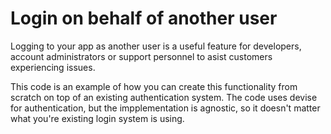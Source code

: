 # Login on behalf of another user

Logging to your app as another user is a useful feature for developers, account administrators or support personnel to asist customers experiencing issues.

This code is an example of how you can create this functionality from scratch on top of an existing authentication system. The code uses devise for authentication, but the impplementation is agnostic, so it doesn't matter what you're existing login system is using.
